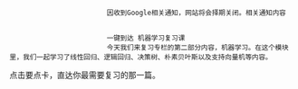 
                            
                            因收到Google相关通知，网站将会择期关闭。相关通知内容
                            
                            
                            一键到达 机器学习复习课
                            今天我们来复习专栏的第二部分内容，机器学习。在这个模块里，我们一起学习了线性回归、逻辑回归、决策树、朴素贝叶斯以及支持向量机等内容。

点击要点卡，直达你最需要复习的那一篇。





















                        
                        
                            